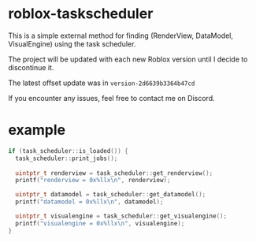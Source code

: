 # roblox-taskscheduler
This is a simple external method for finding (RenderView, DataModel, VisualEngine) using the task scheduler.

The project will be updated with each new Roblox version until I decide to discontinue it.

The latest offset update was in ```version-2d6639b3364b47cd```

If you encounter any issues, feel free to contact me on Discord.
# example
```c++
if (task_scheduler::is_loaded()) {
  task_scheduler::print_jobs();
  
  uintptr_t renderview = task_scheduler::get_renderview();
  printf("renderview = 0x%llx\n", renderview);

  uintptr_t datamodel = task_scheduler::get_datamodel();
  printf("datamodel = 0x%llx\n", datamodel);

  uintptr_t visualengine = task_scheduler::get_visualengine();
  printf("visualengine = 0x%llx\n", visualengine);
}
```
